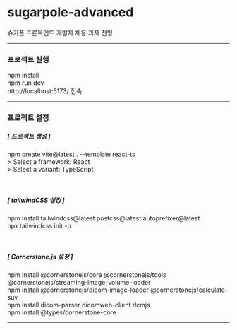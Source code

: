 # sugarpole-advanced

슈가폴 프론트엔드 개발자 채용 과제 전형

---

### 프로젝트 실행

npm install  
npm run dev  
http://localhost:5173/ 접속

---

### 프로젝트 설정

##### [ 프로젝트 생성 ]

npm create vite@latest . --template react-ts  
\> Select a framework: React  
\> Select a variant: TypeScript

<br />

##### [ tailwindCSS 설정 ]

npm install tailwindcss@latest postcss@latest autoprefixer@latest  
npx tailwindcss init -p

<br />

##### [ Cornerstone.js 설정 ]

npm install @cornerstonejs/core @cornerstonejs/tools @cornerstonejs/streaming-image-volume-loader  
npm install @cornerstonejs/dicom-image-loader @cornerstonejs/calculate-suv  
npm install dicom-parser dicomweb-client dcmjs  
npm install @types/cornerstone-core

---
